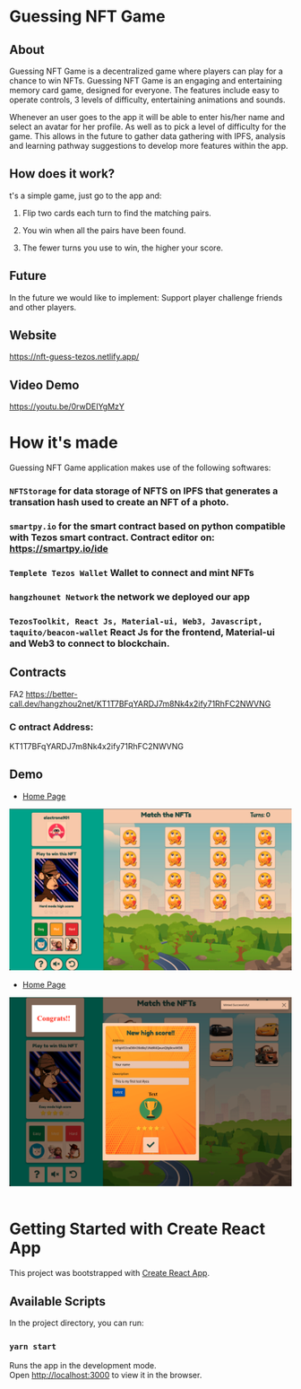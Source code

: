 # Guessing NFT Game

## About

Guessing NFT Game is a decentralized game where players can play for a chance to win NFTs.
Guessing NFT Game is an engaging and entertaining memory card game, designed for everyone. The features include easy to operate controls, 3 levels of difficulty, entertaining animations and sounds.

Whenever an user goes to the app it will be able to enter his/her name and select an avatar for her profile. As well as to pick a level of difficulty for the game. This allows in the future to gather data gathering with IPFS, analysis and learning pathway suggestions to develop more features within the app.

## How does it work?

t's a simple game, just go to the app and:

1. Flip two cards each turn to find the matching pairs.

2. You win when all the pairs have been found.

3. The fewer turns you use to win, the higher your score.

## Future

In the future we would like to implement: Support player challenge friends and other players.

## Website

https://nft-guess-tezos.netlify.app/

## Video Demo
https://youtu.be/0rwDEIYgMzY


# How it's made

Guessing NFT Game application makes use of the following softwares:

### `NFTStorage` for data storage of NFTS on IPFS that generates a transation hash used to create an NFT of a photo.

### `smartpy.io` for the smart contract based on python compatible with Tezos smart contract. Contract editor on: https://smartpy.io/ide

### `Templete Tezos Wallet` Wallet to connect and mint NFTs

### `hangzhounet Network` the network we deployed our app

### `TezosToolkit, React Js, Material-ui, Web3, Javascript, taquito/beacon-wallet` React Js for the frontend, Material-ui and Web3 to connect to blockchain.

## Contracts

FA2
https://better-call.dev/hangzhou2net/KT1T7BFqYARDJ7m8Nk4x2ify71RhFC2NWVNG

### C ontract Address:

KT1T7BFqYARDJ7m8Nk4x2ify71RhFC2NWVNG

## Demo

- [Home Page](https://nft-guess-tezos.netlify.app/)

![Home Page](https://raw.githubusercontent.com/electrone901/Guess-NFT--Game/main/profile-images/home.png)

- [Home Page](https://nft-guess-tezos.netlify.app/)

![Winners Page](https://raw.githubusercontent.com/electrone901/Guess-NFT--Game/main/profile-images/Mint.png) <br> <br>

# Getting Started with Create React App

This project was bootstrapped with [Create React App](https://github.com/facebook/create-react-app).

## Available Scripts

In the project directory, you can run:

### `yarn start`

Runs the app in the development mode.\
Open [http://localhost:3000](http://localhost:3000) to view it in the browser.
